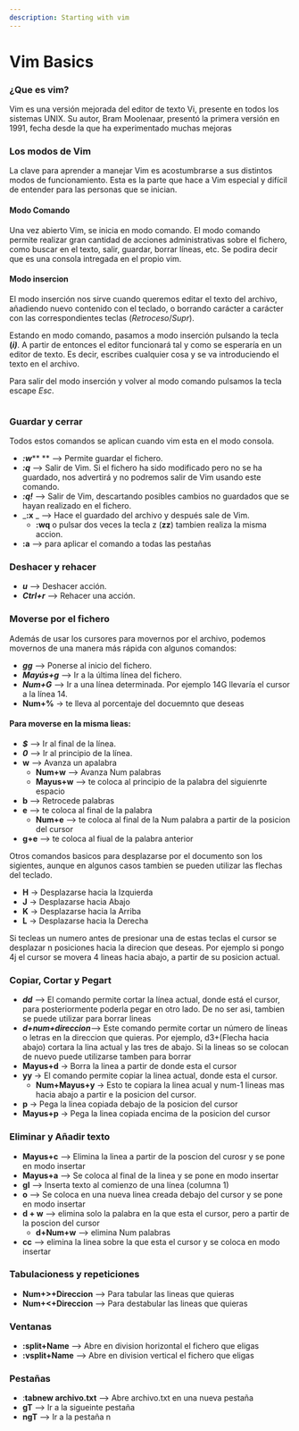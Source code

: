 ```yaml
---
description: Starting with vim
---
```


# Vim Basics

### ¿Que es vim?

Vim es una versión mejorada del editor de texto Vi, presente en todos los sistemas UNIX. Su autor, Bram Moolenaar, presentó la primera versión en 1991, fecha desde la que ha experimentado muchas mejoras

### Los modos de Vim

La clave para aprender a manejar Vim es acostumbrarse a sus distintos modos de funcionamiento. Esta es la parte que hace a Vim especial y difícil de entender para las personas que se inician.

#### Modo Comando

Una vez abierto Vim, se inicia en modo comando. El modo comando permite realizar gran cantidad de acciones administrativas sobre el fichero, como buscar en el texto, salir, guardar, borrar líneas, etc. Se podira decir que es una consola intregada en el propio vim.

#### Modo insercion

El modo inserción nos sirve cuando queremos editar el texto del archivo, añadiendo nuevo contenido con el teclado, o borrando carácter a carácter con las correspondientes teclas (_Retroceso_/_Supr_).

Estando en modo comando, pasamos a modo inserción pulsando la tecla **(**_**i)**_. A partir de entonces el editor funcionará tal y como se esperaría en un editor de texto. Es decir, escribes cualquier cosa y se va introduciendo el texto en el archivo.

Para salir del modo inserción y volver al modo comando pulsamos la tecla escape _Esc_.

<figure><img src="https://conpilar.kryptonsolid.com/wp-content/uploads/2021/03/1615419657_155_Guia-de-5-pasos-para-comenzar-con-VIM-Editor-en.png" alt=""><figcaption></figcaption></figure>

### Guardar y cerrar

Todos estos comandos se aplican cuando vim esta en el modo consola.

* _**:w**_** ** –> Permite guardar el fichero.
* _**:q**_ –> Salir de Vim. Si el fichero ha sido modificado pero no se ha guardado, nos advertirá y no podremos salir de Vim usando este comando.
* _**:q!**_ –> Salir de Vim, descartando posibles cambios no guardados que se hayan realizado en el fichero.
* _**:x** _ –> Hace el guardado del archivo y después sale de Vim.
  * **:wq** o pulsar dos veces la tecla z (**zz**) tambien realiza la misma accion.
* **:a** --> para aplicar el comando a todas las pestañas

### Deshacer y rehacer

* _**u**_ –> Deshacer acción.
* _**Ctrl+r**_ –> Rehacer una acción.

### Moverse por el fichero

Además de usar los cursores para movernos por el archivo, podemos movernos de una manera más rápida con algunos comandos:

* _**gg**_ –> Ponerse al inicio del fichero.
* _**Mayús+g**_ –> Ir a la última línea del fichero.
* _**Num+G**_ –> Ir a una línea determinada. Por ejemplo 14G llevaría el cursor a la línea 14.
* **Num+%** -> te lleva al porcentaje del docuemnto que deseas

#### Para moverse en la misma lieas:

* _**$**_ –> Ir al final de la línea.
* _**0**_ –> Ir al principio de la línea.
* **w** --> Avanza un apalabra
  * **Num+w** --> Avanza Num palabras
  * **Mayus+w** --> te coloca al principio de la palabra del siguienrte espacio
* **b** --> Retrocede palabras
* **e** --> te coloca al final de la palabra
  * **Num+e** --> te coloca al final de la Num palabra a partir de la posicion del cursor
* **g+e** --> te coloca al fiual de la palabra anterior

Otros comandos basicos para desplazarse por el documento son los sigientes, aunque en algunos casos tambien se pueden utilizar las flechas del teclado.

* **H** -> Desplazarse hacia la Izquierda
* **J** -> Desplazarse hacia Abajo
* **K** -> Desplazarse hacia la Arriba
* **L** -> Desplazarse hacia la Derecha

Si tecleas un numero antes de presionar una de estas teclas el cursor se desplazar n posiciones hacia la direcion que deseas. Por ejemplo si pongo 4j el cursor se movera 4 lineas hacia abajo, a partir de su posicion actual.



### Copiar, Cortar y Pegart

* _**dd**_ –> El comando permite cortar la línea actual, donde está el cursor, para posteriormente poderla pegar en otro lado. De no ser asi, tambien se puede utilizar para borrar lineas
* _**d+num+direccion**_–> Este comando permite cortar un número de líneas o letras en la direccion que quieras. Por ejemplo, d3+(Flecha hacia abajo) cortara la lina actual y las tres de abajo. Si la lineas so se colocan de nuevo puede utilizarse tamben para borrar
* **Mayus+d** -> Borra la linea a partir de donde esta el cursor
* **yy** -> El comando permite copiar la linea actual, donde esta el cursor.
  * **Num+Mayus+y** -> Esto te copiara la linea acual y num-1 lineas mas hacia abajo a partir e la posicion del cursor.
* **p** -> Pega la linea copiada debajo de la posicion del cursor
* **Mayus+p** -> Pega la linea copiada encima de la posicion del cursor

### Eliminar y Añadir texto

* **Mayus+c** --> Elimina la linea a partir de la poscion del curosr y se pone en modo insertar
* **Mayus+a** --> Se coloca al final de la linea y se pone en modo insertar
* **gI** --> Inserta texto al comienzo de una línea (columna 1)
* **o** --> Se coloca en una nueva linea creada debajo del cursor y se pone en modo insertar&#x20;
* **d + w** --> elimina solo la palabra en la que esta el cursor, pero a partir de la poscion del cursor
  * **d+Num+w** --> elimina Num palabras
* **cc** --> elimina la linea sobre la que esta el cursor y se coloca en modo insertar

### Tabulacioness y repeticiones

* **Num+>+Direccion** --> Para tabular las lineas que quieras
* **Num+<+Direccion** --> Para destabular las lineas que quieras

### Ventanas

* **:split+Name** --> Abre en division horizontal el fichero que eligas
* **:vsplit+Name** --> Abre en division vertical el fichero que eligas

### Pestañas

* :**tabnew archivo.txt** --> Abre archivo.txt en una nueva pestaña
* **gT** --> Ir a la sigueinte pestaña
* **ngT** --> Ir a la pestaña n

